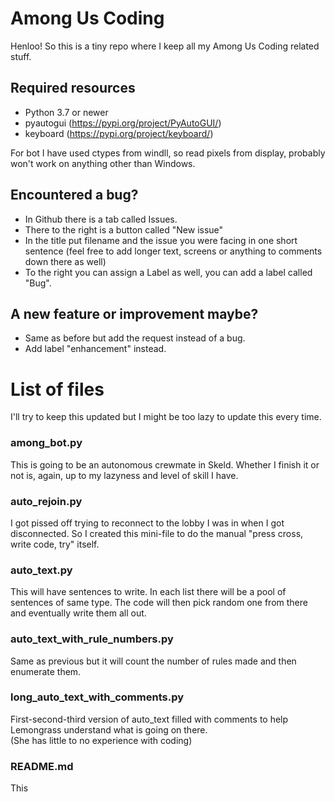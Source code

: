 # Among Us Coding

Henloo!
So this is a tiny repo where I keep all my Among Us Coding related stuff.

## Required resources

- Python 3.7 or newer
- pyautogui (https://pypi.org/project/PyAutoGUI/)
- keyboard (https://pypi.org/project/keyboard/)

For bot I have used ctypes from windll, so read pixels from display, probably won't work on anything other than Windows.

## Encountered a bug?

- In Github there is a tab called Issues.
- There to the right is a button called "New issue"
- In the title put filename and the issue you were facing in one short sentence (feel free to add longer text, screens or anything to comments down there as well)
- To the right you can assign a Label as well, you can add a label called "Bug".

## A new feature or improvement maybe?

- Same as before but add the request instead of a bug.
- Add label "enhancement" instead.

# List of files

I'll try to keep this updated but I might be too lazy to update this every time.

### among_bot.py

This is going to be an autonomous crewmate in Skeld. Whether I finish it or not is, again, up to my lazyness and level of skill I have.

### auto_rejoin.py

I got pissed off trying to reconnect to the lobby I was in when I got disconnected. So I created this mini-file to do the manual "press cross, write code, try" itself.

### auto_text.py

This will have sentences to write.
In each list there will be a pool of sentences of same type. The code will then pick random one from there and eventually write them all out.

### auto_text_with_rule_numbers.py

Same as previous but it will count the number of rules made and then enumerate them.

### long_auto_text_with_comments.py

First-second-third version of auto_text filled with comments to help Lemongrass understand what is going on there.\
(She has little to no experience with coding)

### README.md

This
